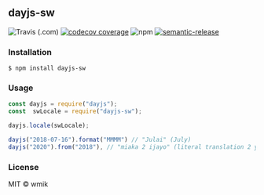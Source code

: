 ## dayjs-sw
![Travis (.com)](https://img.shields.io/travis/com/wmik/dayjs-sw.svg?style=flat-square)
[![codecov coverage](https://img.shields.io/codecov/c/github/wmik/dayjs-sw.svg?style=flat-square)](https://codecov.io/github/wmik/dayjs-sw)
![npm](https://img.shields.io/npm/v/dayjs-sw.svg)
[![semantic-release](https://img.shields.io/badge/%20%20%F0%9F%93%A6%F0%9F%9A%80-semantic--release-e10079.svg?style=flat-square)](https://github.com/semantic-release/semantic-release)

### Installation
`$ npm install dayjs-sw`

### Usage
```javascript
const dayjs = require("dayjs");
const  swLocale = require("dayjs-sw");

dayjs.locale(swLocale);

dayjs("2018-07-16").format("MMMM") // "Julai" (July)
dayjs("2020").from("2018"), // "miaka 2 ijayo" (literal translation 2 years to come / later)
```

### License
MIT © wmik
